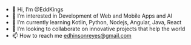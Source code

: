 - 👋 Hi, I’m @EddKings
- 👀 I’m interested in Development of Web and Mobile Apps and AI
- 🌱 I’m currently learning Kotlin, Python, Nodejs, Angular, Java, React
- 💞️ I’m looking to collaborate on innovative projects that help the world
- 📫 How to reach me edhinsonreyes@gmail.com

<!---
Ed1nson/Ed1nson is a ✨ special ✨ repository because its `README.md` (this file) appears on your GitHub profile.
You can click the Preview link to take a look at your changes.
--->
